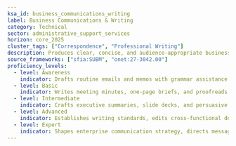 ```yaml
---
ksa_id: business_communications_writing
label: Business Communications & Writing
category: Technical
sector: administrative_support_services
horizon: core_2025
cluster_tags: ["Correspondence", "Professional Writing"]
description: Produces clear, concise, and audience-appropriate business documents, presentations, and correspondence.
source_frameworks: ["sfia:SUBM", "onet:27-3042.00"]
proficiency_levels:
  - level: Awareness
    indicator: Drafts routine emails and memos with grammar assistance.
  - level: Basic
    indicator: Writes meeting minutes, one-page briefs, and proofreads for accuracy.
  - level: Intermediate
    indicator: Crafts executive summaries, slide decks, and persuasive proposals aligned with brand voice.
  - level: Advanced
    indicator: Establishes writing standards, edits cross-functional documents, and mentors colleagues.
  - level: Expert
    indicator: Shapes enterprise communication strategy, directs messaging for high-stakes audiences, and trains organization-wide writing programs.
---
```

